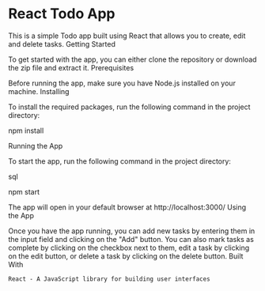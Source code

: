 # React Todo App

This is a simple Todo app built using React that allows you to create, edit and delete tasks.
Getting Started

To get started with the app, you can either clone the repository or download the zip file and extract it.
Prerequisites

Before running the app, make sure you have Node.js installed on your machine.
Installing

To install the required packages, run the following command in the project directory:

npm install

Running the App

To start the app, run the following command in the project directory:

sql

npm start

The app will open in your default browser at http://localhost:3000/
Using the App

Once you have the app running, you can add new tasks by entering them in the input field and clicking on the "Add" button. You can also mark tasks as complete by clicking on the checkbox next to them, edit a task by clicking on the edit button, or delete a task by clicking on the delete button.
Built With

    React - A JavaScript library for building user interfaces
